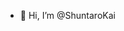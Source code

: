 - 👋 Hi, I’m @ShuntaroKai

<!---
ShuntaroKai/ShuntaroKai is a ✨ special ✨ repository because its `README.md` (this file) appears on your GitHub profile.
You can click the Preview link to take a look at your changes.
--->
